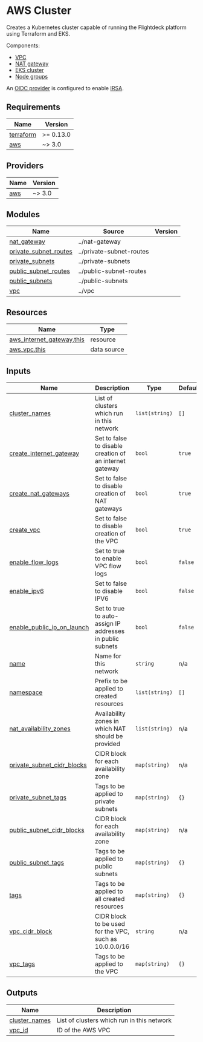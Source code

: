 # AWS Cluster

Creates a Kubernetes cluster capable of running the Flightdeck platform using
Terraform and EKS.

Components:

* [VPC](../vpc)
* [NAT gateway](../nat-gateway)
* [EKS cluster](../eks-cluster)
* [Node groups](../eks-node-group)

An [OIDC provider](../k8s-oidc-provider) is configured to enable [IRSA].

[IRSA]: https://docs.aws.amazon.com/emr/latest/EMR-on-EKS-DevelopmentGuide/setting-up-enable-IAM.html

<!-- BEGIN_TF_DOCS -->
## Requirements

| Name | Version |
|------|---------|
| <a name="requirement_terraform"></a> [terraform](#requirement\_terraform) | >= 0.13.0 |
| <a name="requirement_aws"></a> [aws](#requirement\_aws) | ~> 3.0 |

## Providers

| Name | Version |
|------|---------|
| <a name="provider_aws"></a> [aws](#provider\_aws) | ~> 3.0 |

## Modules

| Name | Source | Version |
|------|--------|---------|
| <a name="module_nat_gateway"></a> [nat\_gateway](#module\_nat\_gateway) | ../nat-gateway |  |
| <a name="module_private_subnet_routes"></a> [private\_subnet\_routes](#module\_private\_subnet\_routes) | ../private-subnet-routes |  |
| <a name="module_private_subnets"></a> [private\_subnets](#module\_private\_subnets) | ../private-subnets |  |
| <a name="module_public_subnet_routes"></a> [public\_subnet\_routes](#module\_public\_subnet\_routes) | ../public-subnet-routes |  |
| <a name="module_public_subnets"></a> [public\_subnets](#module\_public\_subnets) | ../public-subnets |  |
| <a name="module_vpc"></a> [vpc](#module\_vpc) | ../vpc |  |

## Resources

| Name | Type |
|------|------|
| [aws_internet_gateway.this](https://registry.terraform.io/providers/hashicorp/aws/latest/docs/resources/internet_gateway) | resource |
| [aws_vpc.this](https://registry.terraform.io/providers/hashicorp/aws/latest/docs/data-sources/vpc) | data source |

## Inputs

| Name | Description | Type | Default | Required |
|------|-------------|------|---------|:--------:|
| <a name="input_cluster_names"></a> [cluster\_names](#input\_cluster\_names) | List of clusters which run in this network | `list(string)` | `[]` | no |
| <a name="input_create_internet_gateway"></a> [create\_internet\_gateway](#input\_create\_internet\_gateway) | Set to false to disable creation of an internet gateway | `bool` | `true` | no |
| <a name="input_create_nat_gateways"></a> [create\_nat\_gateways](#input\_create\_nat\_gateways) | Set to false to disable creation of NAT gateways | `bool` | `true` | no |
| <a name="input_create_vpc"></a> [create\_vpc](#input\_create\_vpc) | Set to false to disable creation of the VPC | `bool` | `true` | no |
| <a name="input_enable_flow_logs"></a> [enable\_flow\_logs](#input\_enable\_flow\_logs) | Set to true to enable VPC flow logs | `bool` | `false` | no |
| <a name="input_enable_ipv6"></a> [enable\_ipv6](#input\_enable\_ipv6) | Set to false to disable IPV6 | `bool` | `false` | no |
| <a name="input_enable_public_ip_on_launch"></a> [enable\_public\_ip\_on\_launch](#input\_enable\_public\_ip\_on\_launch) | Set to true to auto-assign IP addresses in public subnets | `bool` | `false` | no |
| <a name="input_name"></a> [name](#input\_name) | Name for this network | `string` | n/a | yes |
| <a name="input_namespace"></a> [namespace](#input\_namespace) | Prefix to be applied to created resources | `list(string)` | `[]` | no |
| <a name="input_nat_availability_zones"></a> [nat\_availability\_zones](#input\_nat\_availability\_zones) | Availability zones in which NAT should be provided | `list(string)` | n/a | yes |
| <a name="input_private_subnet_cidr_blocks"></a> [private\_subnet\_cidr\_blocks](#input\_private\_subnet\_cidr\_blocks) | CIDR block for each availability zone | `map(string)` | n/a | yes |
| <a name="input_private_subnet_tags"></a> [private\_subnet\_tags](#input\_private\_subnet\_tags) | Tags to be applied to private subnets | `map(string)` | `{}` | no |
| <a name="input_public_subnet_cidr_blocks"></a> [public\_subnet\_cidr\_blocks](#input\_public\_subnet\_cidr\_blocks) | CIDR block for each availability zone | `map(string)` | n/a | yes |
| <a name="input_public_subnet_tags"></a> [public\_subnet\_tags](#input\_public\_subnet\_tags) | Tags to be applied to public subnets | `map(string)` | `{}` | no |
| <a name="input_tags"></a> [tags](#input\_tags) | Tags to be applied to all created resources | `map(string)` | `{}` | no |
| <a name="input_vpc_cidr_block"></a> [vpc\_cidr\_block](#input\_vpc\_cidr\_block) | CIDR block to be used for the VPC, such as 10.0.0.0/16 | `string` | n/a | yes |
| <a name="input_vpc_tags"></a> [vpc\_tags](#input\_vpc\_tags) | Tags to be applied to the VPC | `map(string)` | `{}` | no |

## Outputs

| Name | Description |
|------|-------------|
| <a name="output_cluster_names"></a> [cluster\_names](#output\_cluster\_names) | List of clusters which run in this network |
| <a name="output_vpc_id"></a> [vpc\_id](#output\_vpc\_id) | ID of the AWS VPC |
<!-- END_TF_DOCS -->

